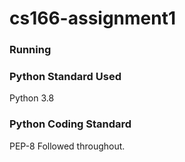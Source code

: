 # cs166-assignment1

### Running


### Python Standard Used
Python 3.8

### Python Coding Standard
PEP-8 Followed throughout.